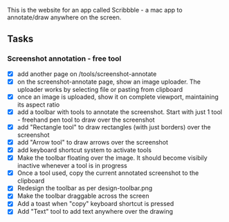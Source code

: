 This is the website for an app called Scribbble - a mac app to annotate/draw anywhere on the screen.

## Tasks

### Screenshot annotation - free tool

- [x] add another page on /tools/screenshot-annotate
- [x] on the screenshot-annotate page, show an image uploader. The uploader works by selecting file or pasting from clipboard
- [x] once an image is uploaded, show it on complete viewport, maintaining its aspect ratio
- [x] add a toolbar with tools to annotate the screenshot. Start with just 1 tool - freehand pen tool to draw over the screenshot
- [x] add "Rectangle tool" to draw rectangles (with just borders) over the screenshot
- [x] add "Arrow tool" to draw arrows over the screenshot
- [x] add keyboard shortcut system to activate tools
- [x] Make the toolbar floating over the image. It should become visibily inactive whenever a tool is in progress
- [x] Once a tool used, copy the current annotated screenshot to the clipboard
- [x] Redesign the toolbar as per design-toolbar.png
- [x] Make the toolbar draggable across the screen
- [x] Add a toast when "copy" keyboard shortcut is pressed
- [x] Add "Text" tool to add text anywhere over the drawing
